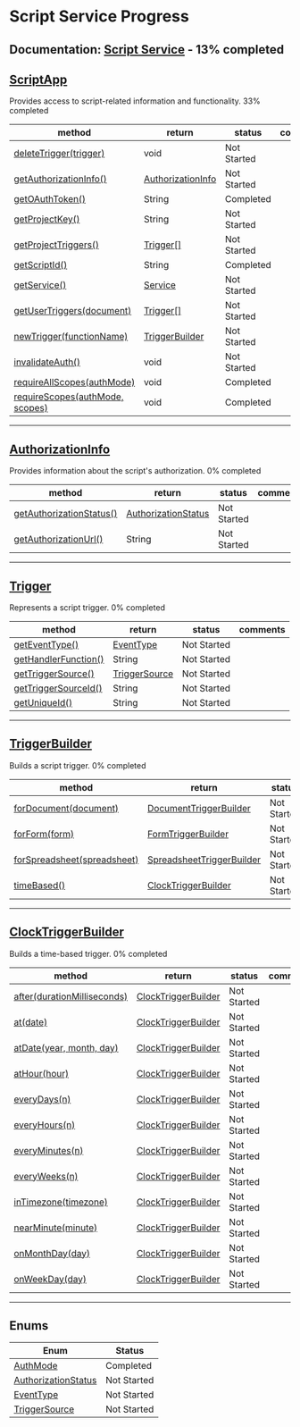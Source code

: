 # Script Service Progress
**Documentation:** [Script Service](https://developers.google.com/apps-script/reference/script) - 13% completed
---
## [ScriptApp](https://developers.google.com/apps-script/reference/script/script-app)
Provides access to script-related information and functionality.
33% completed

| method | return | status | comments |
| --- | --- | --- | --- |
| [deleteTrigger(trigger)](https://developers.google.com/apps-script/reference/script/script-app#deleteTrigger(Trigger)) | void | Not Started | |
| [getAuthorizationInfo()](https://developers.google.com/apps-script/reference/script/script-app#getAuthorizationInfo()) | [AuthorizationInfo](#authorizationinfo) | Not Started | |
| [getOAuthToken()](https://developers.google.com/apps-script/reference/script/script-app#getOAuthToken()) | String | Completed | |
| [getProjectKey()](https://developers.google.com/apps-script/reference/script/script-app#getProjectKey()) | String | Not Started | |
| [getProjectTriggers()](https://developers.google.com/apps-script/reference/script/script-app#getProjectTriggers()) | [Trigger[]](#trigger) | Not Started | |
| [getScriptId()](https://developers.google.com/apps-script/reference/script/script-app#getScriptId()) | String | Completed | |
| [getService()](https://developers.google.com/apps-script/reference/script/script-app#getService()) | [Service](#service) | Not Started | |
| [getUserTriggers(document)](https://developers.google.com/apps-script/reference/script/script-app#getUserTriggers(Document)) | [Trigger[]](#trigger) | Not Started | |
| [newTrigger(functionName)](https://developers.google.com/apps-script/reference/script/script-app#newTrigger(String)) | [TriggerBuilder](#triggerbuilder) | Not Started | |
| [invalidateAuth()](https://developers.google.com/apps-script/reference/script/script-app#invalidateAuth()) | void | Not Started | |
| [requireAllScopes(authMode)](https://developers.google.com/apps-script/reference/script/script-app#requireAllScopes(AuthMode)) | void | Completed | |
| [requireScopes(authMode, scopes)](https://developers.google.com/apps-script/reference/script/script-app#requireScopes(AuthMode,String)) | void | Completed | |

---
## [AuthorizationInfo](https://developers.google.com/apps-script/reference/script/authorization-info)
Provides information about the script's authorization.
0% completed

| method | return | status | comments |
| --- | --- | --- | --- |
| [getAuthorizationStatus()](https://developers.google.com/apps-script/reference/script/authorization-info#getAuthorizationStatus()) | [AuthorizationStatus](#authorizationstatus) | Not Started | |
| [getAuthorizationUrl()](https://developers.google.com/apps-script/reference/script/authorization-info#getAuthorizationUrl()) | String | Not Started | |

---
## [Trigger](https://developers.google.com/apps-script/reference/script/trigger)
Represents a script trigger.
0% completed

| method | return | status | comments |
| --- | --- | --- | --- |
| [getEventType()](https://developers.google.com/apps-script/reference/script/trigger#getEventType()) | [EventType](#eventtype) | Not Started | |
| [getHandlerFunction()](https://developers.google.com/apps-script/reference/script/trigger#getHandlerFunction()) | String | Not Started | |
| [getTriggerSource()](https://developers.google.com/apps-script/reference/script/trigger#getTriggerSource()) | [TriggerSource](#triggersource) | Not Started | |
| [getTriggerSourceId()](https://developers.google.com/apps-script/reference/script/trigger#getTriggerSourceId()) | String | Not Started | |
| [getUniqueId()](https://developers.google.com/apps-script/reference/script/trigger#getUniqueId()) | String | Not Started | |

---
## [TriggerBuilder](https://developers.google.com/apps-script/reference/script/trigger-builder)
Builds a script trigger.
0% completed

| method | return | status | comments |
| --- | --- | --- | --- |
| [forDocument(document)](https://developers.google.com/apps-script/reference/script/trigger-builder#forDocument(Document)) | [DocumentTriggerBuilder](#documenttriggerbuilder) | Not Started | |
| [forForm(form)](https://developers.google.com/apps-script/reference/script/trigger-builder#forForm(Form)) | [FormTriggerBuilder](#formtriggerbuilder) | Not Started | |
| [forSpreadsheet(spreadsheet)](https://developers.google.com/apps-script/reference/script/trigger-builder#forSpreadsheet(Spreadsheet)) | [SpreadsheetTriggerBuilder](#spreadsheeTtriggerbuilder) | Not Started | |
| [timeBased()](https://developers.google.com/apps-script/reference/script/trigger-builder#timeBased()) | [ClockTriggerBuilder](#clocktriggerbuilder) | Not Started | |

---
## [ClockTriggerBuilder](https://developers.google.com/apps-script/reference/script/clock-trigger-builder)
Builds a time-based trigger.
0% completed

| method | return | status | comments |
| --- | --- | --- | --- |
| [after(durationMilliseconds)](https://developers.google.com/apps-script/reference/script/clock-trigger-builder#after(Integer)) | [ClockTriggerBuilder](#clocktriggerbuilder) | Not Started | |
| [at(date)](https://developers.google.com/apps-script/reference/script/clock-trigger-builder#at(Date)) | [ClockTriggerBuilder](#clocktriggerbuilder) | Not Started | |
| [atDate(year, month, day)](https://developers.google.com/apps-script/reference/script/clock-trigger-builder#atDate(Integer,Integer,Integer)) | [ClockTriggerBuilder](#clocktriggerbuilder) | Not Started | |
| [atHour(hour)](https://developers.google.com/apps-script/reference/script/clock-trigger-builder#atHour(Integer)) | [ClockTriggerBuilder](#clocktriggerbuilder) | Not Started | |
| [everyDays(n)](https://developers.google.com/apps-script/reference/script/clock-trigger-builder#everyDays(Integer)) | [ClockTriggerBuilder](#clocktriggerbuilder) | Not Started | |
| [everyHours(n)](https://developers.google.com/apps-script/reference/script/clock-trigger-builder#everyHours(Integer)) | [ClockTriggerBuilder](#clocktriggerbuilder) | Not Started | |
| [everyMinutes(n)](https://developers.google.com/apps-script/reference/script/clock-trigger-builder#everyMinutes(Integer)) | [ClockTriggerBuilder](#clocktriggerbuilder) | Not Started | |
| [everyWeeks(n)](https://developers.google.com/apps-script/reference/script/clock-trigger-builder#everyWeeks(Integer)) | [ClockTriggerBuilder](#clocktriggerbuilder) | Not Started | |
| [inTimezone(timezone)](https://developers.google.com/apps-script/reference/script/clock-trigger-builder#inTimezone(String)) | [ClockTriggerBuilder](#clocktriggerbuilder) | Not Started | |
| [nearMinute(minute)](https://developers.google.com/apps-script/reference/script/clock-trigger-builder#nearMinute(Integer)) | [ClockTriggerBuilder](#clocktriggerbuilder) | Not Started | |
| [onMonthDay(day)](https://developers.google.com/apps-script/reference/script/clock-trigger-builder#onMonthDay(Integer)) | [ClockTriggerBuilder](#clocktriggerbuilder) | Not Started | |
| [onWeekDay(day)](https://developers.google.com/apps-script/reference/script/clock-trigger-builder#onWeekDay(Weekday)) | [ClockTriggerBuilder](#clocktriggerbuilder) | Not Started | |

---
## Enums
| Enum | Status |
| --- | --- |
| [AuthMode](https://developers.google.com/apps-script/reference/script/auth-mode) | Completed |
| [AuthorizationStatus](https://developers.google.com/apps-script/reference/script/authorization-status) | Not Started |
| [EventType](https://developers.google.com/apps-script/reference/script/event-type) | Not Started |
| [TriggerSource](https://developers.google.com/apps-script/reference/script/trigger-source) | Not Started | |
